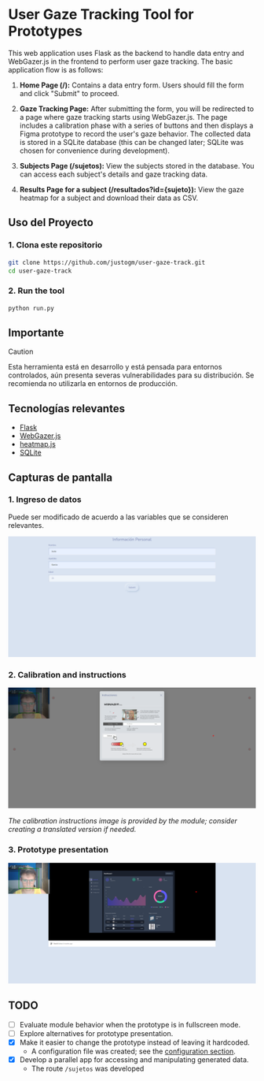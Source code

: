 # User Gaze Tracking Tool for Prototypes

This web application uses Flask as the backend to handle data entry and WebGazer.js in the frontend to perform user gaze tracking. The basic application flow is as follows:

1. **Home Page (/):** Contains a data entry form. Users should fill the form and click "Submit" to proceed.

2. **Gaze Tracking Page:** After submitting the form, you will be redirected to a page where gaze tracking starts using WebGazer.js. The page includes a calibration phase with a series of buttons and then displays a Figma prototype to record the user's gaze behavior. The collected data is stored in a SQLite database (this can be changed later; SQLite was chosen for convenience during development).

3. **Subjects Page (/sujetos):** View the subjects stored in the database. You can access each subject's details and gaze tracking data.

4. **Results Page for a subject (/resultados?id={sujeto}):** View the gaze heatmap for a subject and download their data as CSV.

## Uso del Proyecto

### 1. Clona este repositorio

```bash
git clone https://github.com/justogm/user-gaze-track.git
cd user-gaze-track
```

### 2. Run the tool

```bash
python run.py
```

## Importante

> [!CAUTION]
> Esta herramienta está en desarrollo y está pensada para entornos controlados, aún presenta severas vulnerabilidades para su distribución. Se recomienda no utilizarla en entornos de producción.

## Tecnologías relevantes

- [Flask](https://flask.palletsprojects.com/en/3.0.x/)
- [WebGazer.js](https://webgazer.cs.brown.edu/)
- [heatmap.js](https://www.patrick-wied.at/static/heatmapjs/)
- [SQLite](https://www.sqlite.org/index.html)

## Capturas de pantalla

### 1. Ingreso de datos

Puede ser modificado de acuerdo a las variables que se consideren relevantes.

![Data Entry](assets/readme/data-entry.png)

### 2. Calibration and instructions

![Calibration and instructions](assets/readme/instrucciones-y-calibracion.png)

*The calibration instructions image is provided by the module; consider creating a translated version if needed.*

### 3. Prototype presentation

![Prototype presentation](assets/readme/prototipo-figma.png)

## TODO

- [ ] Evaluate module behavior when the prototype is in fullscreen mode.
- [ ] Explore alternatives for prototype presentation.
- [x] Make it easier to change the prototype instead of leaving it hardcoded.
  - A configuration file was created; see the [configuration section](#4-configure-the-tool).
- [x] Develop a parallel app for accessing and manipulating generated data.
  - The route `/sujetos` was developed
